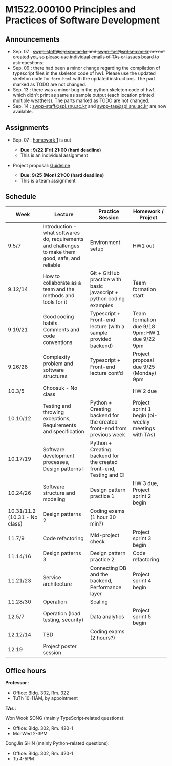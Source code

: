 # M1522.000100 Principles and Practices of Software Development

## Announcements

  - Sep. 07 : ~~swpp-staff@spl.snu.ac.kr and swpp-tas@spl.snu.ac.kr are not created yet, so please use individual emails of TAs or issues board to ask questions.~~
  - Sep. 09 : there had been a minor change regarding the compilation of typescript files in the skeleton code of hw1. Please use the updated skeleton code for `form.html` with the updated instructions. The part marked as TODO are not changed.
  - Sep. 13 : there was a minor bug in the python skeleton code of hw1, which didn't print as same as sample output (each location printed multiple weathers). The parts marked as TODO are not changed.
  - Sep. 14 : swpp-staff@spl.snu.ac.kr and swpp-tas@spl.snu.ac.kr are now available.

## Assignments

  - Sep. 07 : [homework 1](hw1) is out
    - **Due : 9/22 (Fri) 21:00 (hard deadline)**
    - This is an individual assignment

  - Project proposal: [Guideline](https://github.com/swsnu/swppfall2017/blob/master/doc/projectproposal.md)
    - **Due: 9/25 (Mon) 21:00 (hard deadline)**
    - This is a team assignment

## Schedule

| Week  | Lecture | Practice Session | Homework / Project |
|-------|---------|------------------|--------------------|
| 9.5/7 | Introduction - what softwares do, requirements and challenges to make them good, safe, and reliable | Environment setup | HW1 out |
| 9.12/14 | How to collaborate as a team and the methods and tools for it | Git + GitHub practice with basic javascript + python coding examples | Team formation start |
| 9.19/21 | Good coding habits. Comments and code conventions | Typescript + Front-end lecture (with a sample provided backend) | Team formation due 9/18 9pm; HW 1 due 9/22 9pm |
| 9.26/28 | Complexity problem and software structures | Typescript + Front-end lecture cont’d | Project proposal due 9/25 (Monday) 9pm |
| 10.3/5 | Choosuk - No class | | HW 2 due |
| 10.10/12 | Testing and throwing exceptions, Requirements and specification | Python + Creating backend for the created front-end from previous week | Project sprint 1 begin (bi-weekly meetings with TAs) |
| 10.17/19 | Software development processes, Design patterns I | Python + Creating backend for the created front-end, Testing and CI | |
| 10.24/26 | Software structure and modeling | Design pattern practice 1 | HW 3 due, Project sprint 2 begin |
| 10.31/11.2 (10.31 - No class) | Design patterns 2 | Coding exams (1 hour 30 min?) | |
| 11.7/9 | Code refactoring | Mid-project check | Project sprint 3 begin |
| 11.14/16 | Design patterns 3 | Design pattern practice 2 | Code refactoring |
| 11.21/23 | Service architecture | Connecting DB and the backend, Performance layer | Project sprint 4 begin |
| 11.28/30 | Operation | Scaling | |
| 12.5/7 | Operation (load testing, security) | Data analytics | Project sprint 5 begin |
| 12.12/14 | TBD | Coding exams (2 hours?) | |
| 12.19 | Project poster session | | |


## Office hours
**Professor** : 
  - Office: Bldg. 302, Rm. 322
  - TuTh 10-11AM, by appointment

**TAs** :

Won Wook SONG (mainly TypeScript-related questions): 
  - Office: Bldg. 302, Rm. 420-1
  - MonWed 2-3PM

DongJin SHIN (mainly Python-related questions): 
  - Office: Bldg. 302, Rm. 420-1
  - Tu 4-5PM
